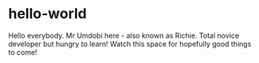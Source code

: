 # hello-world
Hello everybody. Mr Umdobi here - also known as Richie. Total novice developer but hungry to learn!
Watch this space for hopefully good things to come!
